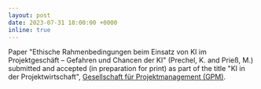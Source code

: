 ```yaml
---
layout: post
date: 2023-07-31 18:00:00 +0000
inline: true
---
```


Paper "Ethische Rahmenbedingungen beim Einsatz von KI im Projektgeschäft – Gefahren und Chancen der KI" (Prechel, K. and Prieß, M.) submitted and accepted (in preparation for print) as part of the title "KI in der Projektwirtschaft", [Gesellschaft für Projektmanagement (GPM)](https://www.gpm-ipma.de).